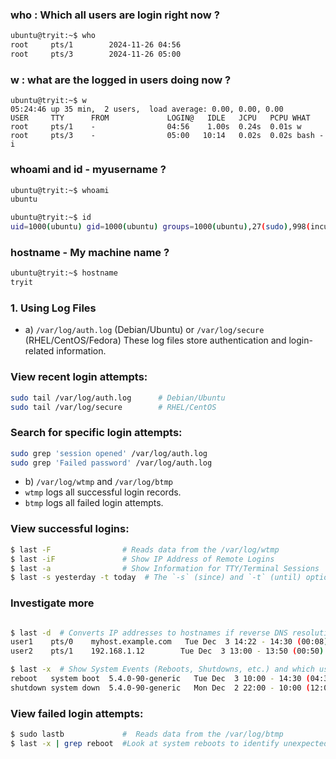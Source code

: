 ### who :  Which all users are login right now ?
```bash
ubuntu@tryit:~$ who
root     pts/1        2024-11-26 04:56
root     pts/3        2024-11-26 05:00
```
### w :  what are the logged in users doing now ? 
```
ubuntu@tryit:~$ w
05:24:46 up 35 min,  2 users,  load average: 0.00, 0.00, 0.00
USER     TTY      FROM             LOGIN@   IDLE   JCPU   PCPU WHAT
root     pts/1    -                04:56    1.00s  0.24s  0.01s w
root     pts/3    -                05:00   10:14   0.02s  0.02s bash -i

```
### whoami and id - myusername ?
```bash
ubuntu@tryit:~$ whoami
ubuntu

ubuntu@tryit:~$ id
uid=1000(ubuntu) gid=1000(ubuntu) groups=1000(ubuntu),27(sudo),998(incus-admin)

```
### hostname - My machine name ?
```bash
ubuntu@tryit:~$ hostname
tryit
```


### 1. Using Log Files
* a) ```/var/log/auth.log``` (Debian/Ubuntu) or ```/var/log/secure``` (RHEL/CentOS/Fedora)
These log files store authentication and login-related information.

### View recent login attempts:

```bash
sudo tail /var/log/auth.log      # Debian/Ubuntu
sudo tail /var/log/secure        # RHEL/CentOS
```
### Search for specific login attempts:

```bash
sudo grep 'session opened' /var/log/auth.log
sudo grep 'Failed password' /var/log/auth.log
```
* b) ```/var/log/wtmp``` and ```/var/log/btmp```
* ```wtmp``` logs all successful login records.
* ```btmp``` logs all failed login attempts.

### View successful logins:
```bash
$ last -F                # Reads data from the /var/log/wtmp 
$ last -iF               # Show IP Address of Remote Logins
$ last -a                # Show Information for TTY/Terminal Sessions
$ last -s yesterday -t today  # The `-s` (since) and `-t` (until) options allow us to display login entries within a specific time period.
```

### Investigate more
```bash

$ last -d  # Converts IP addresses to hostnames if reverse DNS resolution is possible.
user1    pts/0    myhost.example.com   Tue Dec  3 14:22 - 14:30 (00:08)
user2    pts/1    192.168.1.12        Tue Dec  3 13:00 - 13:50 (00:50)

$ last -x  # Show System Events (Reboots, Shutdowns, etc.) and which user made runlevel changes.
reboot   system boot  5.4.0-90-generic   Tue Dec  3 10:00 - 14:30 (04:30)
shutdown system down  5.4.0-90-generic   Mon Dec  2 22:00 - 10:00 (12:00)

```

### View failed login attempts:

```bash
$ sudo lastb             #  Reads data from the /var/log/btmp
$ last -x | grep reboot  #Look at system reboots to identify unexpected shutdowns:

```

